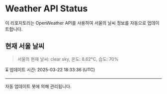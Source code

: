 
# Weather API Status

이 리포지토리는 OpenWeather API를 사용하여 서울의 날씨 정보를 자동으로 업데이트합니다.

## 현재 서울 날씨
> 서울의 현재 날씨: clear sky, 온도: 8.62°C, 습도: 70%

⏳ 업데이트 시간: 2025-03-22 18:33:36 (UTC)

---
자동 업데이트 봇에 의해 관리됩니다.
